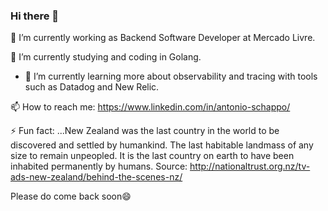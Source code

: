 ### Hi there 👋

🔭 I’m currently working as Backend Software Developer at Mercado Livre.

🌱 I’m currently studying and coding in Golang.

- 🌱 I’m currently learning more about observability and tracing with tools such as Datadog and New Relic.

📫 How to reach me: 
    https://www.linkedin.com/in/antonio-schappo/

⚡ Fun fact: ...New Zealand was the last country in the world to be discovered and settled by humankind. The last habitable landmass of any size to remain unpeopled. It is the last country on earth to have been inhabited permanently by humans. Source: http://nationaltrust.org.nz/tv-ads-new-zealand/behind-the-scenes-nz/

Please do come back soon😄

<!--
**AntonioSchappo/AntonioSchappo** is a ✨ _special_ ✨ repository because its `README.md` (this file) appears on your GitHub profile.

Here are some ideas to get you started:

- 🔭 I’m currently working on ...
- 🌱 I’m currently learning ...
- 👯 I’m looking to collaborate on ...
- 🤔 I’m looking for help with ...
- 💬 Ask me about ...
- 📫 How to reach me: ...
- 😄 Pronouns: ...
- ⚡ Fun fact: ...
-->
